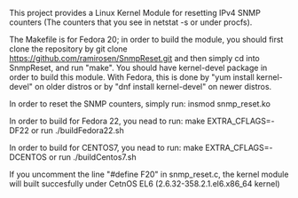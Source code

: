 This project provides a Linux Kernel Module for resetting IPv4 
SNMP counters (The counters that you see in netstat -s or under procfs).

The Makefile is for Fedora 20; in order to build the module, you should 
first clone the repository by 
git clone https://github.com/ramirosen/SnmpReset.git
and then simply
cd into SnmpReset, and run "make".
You should have kernel-devel package in order to build this module.
With Fedora, this is done by "yum install kernel-devel" on older distros or by 
"dnf install kernel-devel" on newer distros.

In order to reset the SNMP counters, simply run:
insmod snmp_reset.ko 

In order to build for Fedora 22, you nead to run:
make EXTRA_CFLAGS=-DF22
or run ./buildFedora22.sh

In order to build for CENTOS7, you nead to run:
make EXTRA_CFLAGS=-DCENTOS
or run ./buildCentos7.sh

If you uncomment the line "#define F20" in snmp_reset.c, the kernel 
module will built succesfully under
CetnOS EL6 (2.6.32-358.2.1.el6.x86_64 kernel)


